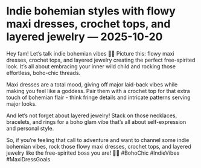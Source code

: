 # Indie bohemian styles with flowy maxi dresses, crochet tops, and layered jewelry — 2025-10-20

Hey fam! Let’s talk indie bohemian vibes 🌿✨ Picture this: flowy maxi dresses, crochet tops, and layered jewelry creating the perfect free-spirited look. It’s all about embracing your inner wild child and rocking those effortless, boho-chic threads.

Maxi dresses are a total mood, giving off major laid-back vibes while making you feel like a goddess. Pair them with a crochet top for that extra touch of bohemian flair - think fringe details and intricate patterns serving major looks.

And let’s not forget about layered jewelry! Stack on those necklaces, bracelets, and rings for a boho glam vibe that’s all about self-expression and personal style.

So, if you’re feeling that call to adventure and want to channel some indie bohemian vibes, rock those flowy maxi dresses, crochet tops, and layered jewelry like the free-spirited boss you are! 🌻💫 #BohoChic #IndieVibes #MaxiDressGoals